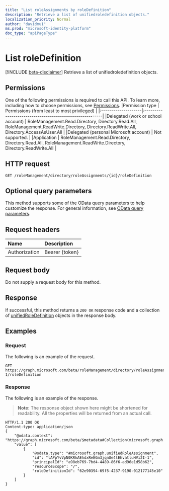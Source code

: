 ```yaml
---
title: "List roleAssignments by roleDefinition"
description: "Retrieve a list of unifiedroledefinition objects."
localization_priority: Normal
author: "davidmu1"
ms.prod: "microsoft-identity-platform"
doc_type: "apiPageType"
---
```

# List roleDefinition
[!INCLUDE [beta-disclaimer](../../includes/beta-disclaimer.md)]
Retrieve a list of unifiedroledefinition objects.
## Permissions
One of the following permissions is required to call this API. To learn more, including how to choose permissions, see [Permissions](/graph/permissions-reference).
|Permission type      | Permissions (from least to most privileged)              |
|:--------------------|:---------------------------------------------------------|
|Delegated (work or school account) | RoleManagement.Read.Directory, Directory.Read.All, RoleManagement.ReadWrite.Directory, Directory.ReadWrite.All, Directory.AccessAsUser.All    |
|Delegated (personal Microsoft account) | Not supported.    |
|Application | RoleManagement.Read.Directory, Directory.Read.All, RoleManagement.ReadWrite.Directory, Directory.ReadWrite.All |
## HTTP request
<!-- { "blockType": "ignored" } -->
```http
GET /roleManagement/directory/roleAssignments/{id}/roleDefinition
```
## Optional query parameters
This method supports some of the OData query parameters to help customize the response. For general information, see [OData query parameters](/graph/query-parameters).
## Request headers
| Name      |Description|
|:----------|:----------|
| Authorization | Bearer {token} |
## Request body
Do not supply a request body for this method.
## Response
If successful, this method returns a `200 OK` response code and a collection of [unifiedRoleDefinition](../resources/unifiedroledefinition.md) objects in the response body.
## Examples
### Request
The following is an example of the request.
<!-- {
  "blockType": "request",
  "name": "get_roledefinition"
}-->
```http
GET https://graph.microsoft.com/beta/roleManagement/directory/roleAssignments/lAPpYvVpN0KRkAEhdxReEGm3jqnUe4lEhvatluHVi2I-1/roleDefinition
```
### Response
The following is an example of the response.
> **Note:** The response object shown here might be shortened for readability. All the properties will be returned from an actual call.
<!-- {
  "blockType": "response",
  "truncated": true,
  "@odata.type": "microsoft.graph.unifiedRoleDefinition",
  "isCollection": true
} -->
```http
HTTP/1.1 200 OK
Content-type: application/json
{
    "@odata.context": "https://graph.microsoft.com/beta/$metadata#Collection(microsoft.graph.unifiedRoleDefinition)",
    "value": [
        {
            "@odata.type": "#microsoft.graph.unifiedRoleAssignment",
            "id": "lAPpYvVpN0KRkAEhdxReEGm3jqnUe4lEhvatluHVi2I-1",
            "principalId": "a98eb769-7bd4-4489-86f6-ad96e1d58b62",
            "resourceScope": "/",
            "roleDefinitionId": "62e90394-69f5-4237-9190-012177145e10"
        }
    ]
}
```
<!-- uuid: 16cd6b66-4b1a-43a1-adaf-3a886856ed98
2019-02-04 14:57:30 UTC -->
<!-- {
  "type": "#page.annotation",
  "description": "List roleDefinition",
  "keywords": "",
  "section": "documentation",
  "tocPath": ""
}-->
